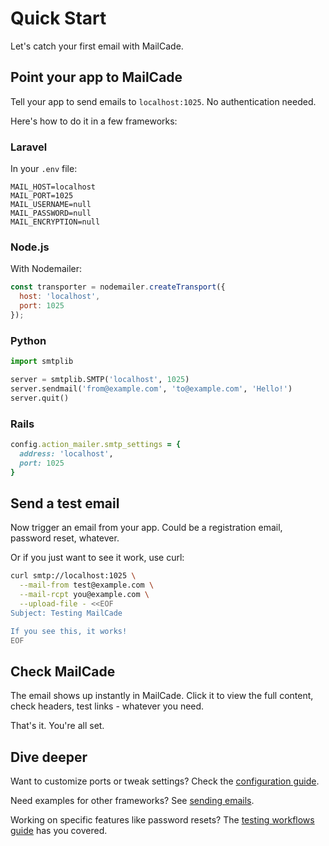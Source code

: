 # Quick Start

Let's catch your first email with MailCade.

## Point your app to MailCade

Tell your app to send emails to `localhost:1025`. No authentication needed.

Here's how to do it in a few frameworks:

### Laravel

In your `.env` file:

```env
MAIL_HOST=localhost
MAIL_PORT=1025
MAIL_USERNAME=null
MAIL_PASSWORD=null
MAIL_ENCRYPTION=null
```

### Node.js

With Nodemailer:

```javascript
const transporter = nodemailer.createTransport({
  host: 'localhost',
  port: 1025
});
```

### Python

```python
import smtplib

server = smtplib.SMTP('localhost', 1025)
server.sendmail('from@example.com', 'to@example.com', 'Hello!')
server.quit()
```

### Rails

```ruby
config.action_mailer.smtp_settings = {
  address: 'localhost',
  port: 1025
}
```

## Send a test email

Now trigger an email from your app. Could be a registration email, password reset, whatever.

Or if you just want to see it work, use curl:

```bash
curl smtp://localhost:1025 \
  --mail-from test@example.com \
  --mail-rcpt you@example.com \
  --upload-file - <<EOF
Subject: Testing MailCade

If you see this, it works!
EOF
```

## Check MailCade

The email shows up instantly in MailCade. Click it to view the full content, check headers, test links - whatever you need.

That's it. You're all set.

## Dive deeper

Want to customize ports or tweak settings? Check the [configuration guide](configuration.md).

Need examples for other frameworks? See [sending emails](../usage/sending-emails.md).

Working on specific features like password resets? The [testing workflows guide](../usage/testing-workflows.md) has you covered.
